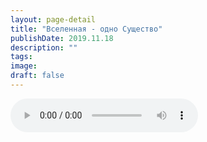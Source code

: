 ```yaml
---
layout: page-detail
title: "Вселенная - одно Существо"
publishDate: 2019.11.18
description: ""
tags:
image:
draft: false
---
```


<audio title="2019.11.18 - Вселенная - одно Существо.mp3" src="https://filer-api.advayta.org/v1.0/public/files/75125" controls=""></audio>

  
